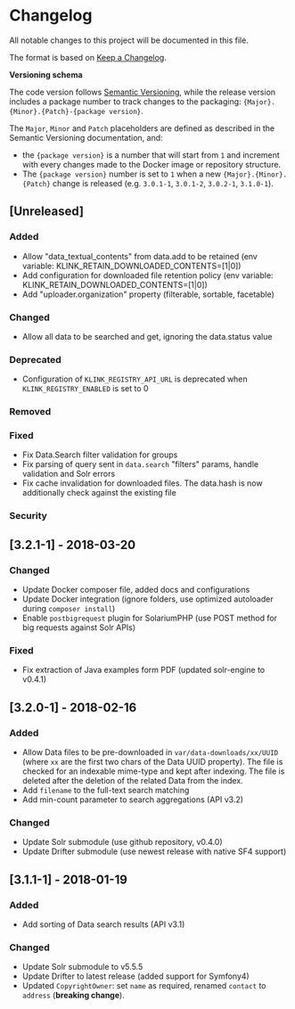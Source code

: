 # Changelog
All notable changes to this project will be documented in this file.

The format is based on [Keep a Changelog](http://keepachangelog.com/en/1.0.0/).

**Versioning schema**

The code version follows [Semantic Versioning](http://semver.org/), while the release version includes
a package number to track changes to the packaging: `{Major}.{Minor}.{Patch}-{package version}`.

The `Major`, `Minor` and `Patch` placeholders are defined as described in the Semantic Versioning
documentation, and:

 - the `{package version}` is a number that will start from `1` and increment with every changes made
   to the Docker image or repository structure.
 - The `{package version}` number is set to `1` when a new `{Major}.{Minor}.{Patch}` change is
   released (e.g. `3.0.1-1`, `3.0.1-2`, `3.0.2-1`, `3.1.0-1`).

## [Unreleased]
### Added
- Allow "data_textual_contents" from data.add to be retained (env variable: KLINK_RETAIN_DOWNLOADED_CONTENTS=[1|0])
- Add configuration for downloaded file retention policy (env variable: KLINK_RETAIN_DOWNLOADED_CONTENTS=[1|0])
- Add "uploader.organization" property (filterable, sortable, facetable)

### Changed
- Allow all data to be searched and get, ignoring the data.status value

### Deprecated
- Configuration of `KLINK_REGISTRY_API_URL` is deprecated when `KLINK_REGISTRY_ENABLED` is set to 0

### Removed
### Fixed
- Fix Data.Search filter validation for groups
- Fix parsing of query sent in `data.search` "filters" params, handle validation and Solr errors
- Fix cache invalidation for downloaded files. The data.hash is now additionally check against the existing file

### Security

## [3.2.1-1] - 2018-03-20
### Changed
- Update Docker composer file, added docs and configurations
- Update Docker integration (ignore folders, use optimized autoloader during `composer install`)
- Enable `postbigrequest` plugin for SolariumPHP (use POST method for big requests against Solr APIs)

### Fixed
- Fix extraction of Java examples form PDF (updated solr-engine to v0.4.1)

## [3.2.0-1] - 2018-02-16
### Added
- Allow Data files to be pre-downloaded in `var/data-downloads/xx/UUID` (where `xx` are the first two chars of the
  Data UUID property). The file is checked for an indexable mime-type and kept after indexing.
  The file is deleted after the deletion of the related Data from the index.
- Add `filename` to the full-text search matching
- Add min-count parameter to search aggregations (API v3.2)

### Changed
- Update Solr submodule (use github repository, v0.4.0)
- Update Drifter submodule (use newest release with native SF4 support)

## [3.1.1-1] - 2018-01-19
### Added
- Add sorting of Data search results (API v3.1)

### Changed
- Update Solr submodule to v5.5.5
- Update Drifter to latest release (added support for Symfony4)
- Updated `CopyrightOwner`: set `name` as required, renamed `contact` to `address` (**breaking change**).
